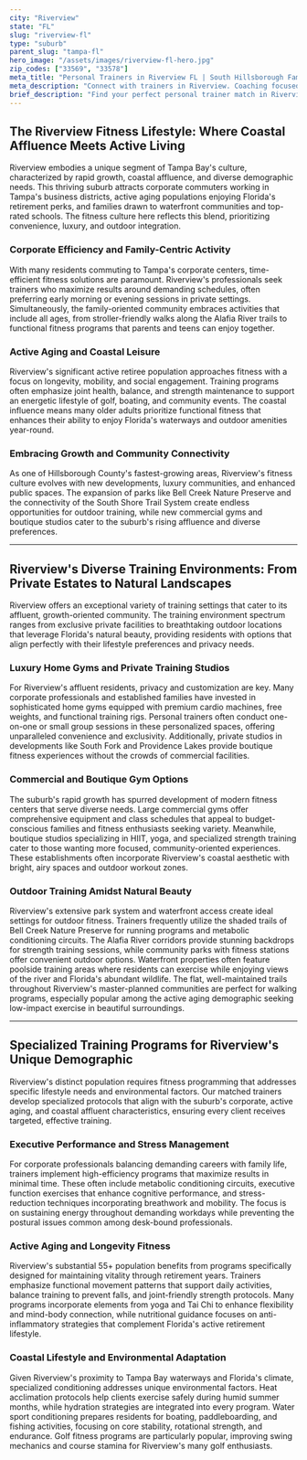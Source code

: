 ```yaml
---
city: "Riverview"
state: "FL"
slug: "riverview-fl"
type: "suburb"
parent_slug: "tampa-fl"
hero_image: "/assets/images/riverview-fl-hero.jpg"
zip_codes: ["33569", "33578"]
meta_title: "Personal Trainers in Riverview FL | South Hillsborough Family & High-Growth Fitness"
meta_description: "Connect with trainers in Riverview. Coaching focused on high-growth residential amenities, family wellness, and waterfront park access."
brief_description: "Find your perfect personal trainer match in Riverview, FL. Our exclusive service connects you with certified professionals who specialize in the unique needs of Tampa Bay's affluent coastal lifestyle. Whether you're a busy corporate professional seeking efficient workouts, an active retiree focused on longevity, or a family embracing Riverview's growth, we match you with trainers who understand your goals. From private home gym sessions to outdoor workouts along the Alafia River, achieve transformative results with a fitness expert tailored to your Riverview lifestyle. Start your personalized fitness journey today."
---
```

## The Riverview Fitness Lifestyle: Where Coastal Affluence Meets Active Living

Riverview embodies a unique segment of Tampa Bay's culture, characterized by rapid growth, coastal affluence, and diverse demographic needs. This thriving suburb attracts corporate commuters working in Tampa's business districts, active aging populations enjoying Florida's retirement perks, and families drawn to waterfront communities and top-rated schools. The fitness culture here reflects this blend, prioritizing convenience, luxury, and outdoor integration.

### Corporate Efficiency and Family-Centric Activity
With many residents commuting to Tampa's corporate centers, time-efficient fitness solutions are paramount. Riverview's professionals seek trainers who maximize results around demanding schedules, often preferring early morning or evening sessions in private settings. Simultaneously, the family-oriented community embraces activities that include all ages, from stroller-friendly walks along the Alafia River trails to functional fitness programs that parents and teens can enjoy together.

### Active Aging and Coastal Leisure
Riverview's significant active retiree population approaches fitness with a focus on longevity, mobility, and social engagement. Training programs often emphasize joint health, balance, and strength maintenance to support an energetic lifestyle of golf, boating, and community events. The coastal influence means many older adults prioritize functional fitness that enhances their ability to enjoy Florida's waterways and outdoor amenities year-round.

### Embracing Growth and Community Connectivity
As one of Hillsborough County's fastest-growing areas, Riverview's fitness culture evolves with new developments, luxury communities, and enhanced public spaces. The expansion of parks like Bell Creek Nature Preserve and the connectivity of the South Shore Trail System create endless opportunities for outdoor training, while new commercial gyms and boutique studios cater to the suburb's rising affluence and diverse preferences.

---

## Riverview's Diverse Training Environments: From Private Estates to Natural Landscapes

Riverview offers an exceptional variety of training settings that cater to its affluent, growth-oriented community. The training environment spectrum ranges from exclusive private facilities to breathtaking outdoor locations that leverage Florida's natural beauty, providing residents with options that align perfectly with their lifestyle preferences and privacy needs.

### Luxury Home Gyms and Private Training Studios
For Riverview's affluent residents, privacy and customization are key. Many corporate professionals and established families have invested in sophisticated home gyms equipped with premium cardio machines, free weights, and functional training rigs. Personal trainers often conduct one-on-one or small group sessions in these personalized spaces, offering unparalleled convenience and exclusivity. Additionally, private studios in developments like South Fork and Providence Lakes provide boutique fitness experiences without the crowds of commercial facilities.

### Commercial and Boutique Gym Options
The suburb's rapid growth has spurred development of modern fitness centers that serve diverse needs. Large commercial gyms offer comprehensive equipment and class schedules that appeal to budget-conscious families and fitness enthusiasts seeking variety. Meanwhile, boutique studios specializing in HIIT, yoga, and specialized strength training cater to those wanting more focused, community-oriented experiences. These establishments often incorporate Riverview's coastal aesthetic with bright, airy spaces and outdoor workout zones.

### Outdoor Training Amidst Natural Beauty
Riverview's extensive park system and waterfront access create ideal settings for outdoor fitness. Trainers frequently utilize the shaded trails of Bell Creek Nature Preserve for running programs and metabolic conditioning circuits. The Alafia River corridors provide stunning backdrops for strength training sessions, while community parks with fitness stations offer convenient outdoor options. Waterfront properties often feature poolside training areas where residents can exercise while enjoying views of the river and Florida's abundant wildlife. The flat, well-maintained trails throughout Riverview's master-planned communities are perfect for walking programs, especially popular among the active aging demographic seeking low-impact exercise in beautiful surroundings.

---

## Specialized Training Programs for Riverview's Unique Demographic

Riverview's distinct population requires fitness programming that addresses specific lifestyle needs and environmental factors. Our matched trainers develop specialized protocols that align with the suburb's corporate, active aging, and coastal affluent characteristics, ensuring every client receives targeted, effective training.

### Executive Performance and Stress Management
For corporate professionals balancing demanding careers with family life, trainers implement high-efficiency programs that maximize results in minimal time. These often include metabolic conditioning circuits, executive function exercises that enhance cognitive performance, and stress-reduction techniques incorporating breathwork and mobility. The focus is on sustaining energy throughout demanding workdays while preventing the postural issues common among desk-bound professionals.

### Active Aging and Longevity Fitness
Riverview's substantial 55+ population benefits from programs specifically designed for maintaining vitality through retirement years. Trainers emphasize functional movement patterns that support daily activities, balance training to prevent falls, and joint-friendly strength protocols. Many programs incorporate elements from yoga and Tai Chi to enhance flexibility and mind-body connection, while nutritional guidance focuses on anti-inflammatory strategies that complement Florida's active retirement lifestyle.

### Coastal Lifestyle and Environmental Adaptation
Given Riverview's proximity to Tampa Bay waterways and Florida's climate, specialized conditioning addresses unique environmental factors. Heat acclimation protocols help clients exercise safely during humid summer months, while hydration strategies are integrated into every program. Water sport conditioning prepares residents for boating, paddleboarding, and fishing activities, focusing on core stability, rotational strength, and endurance. Golf fitness programs are particularly popular, improving swing mechanics and course stamina for Riverview's many golf enthusiasts.